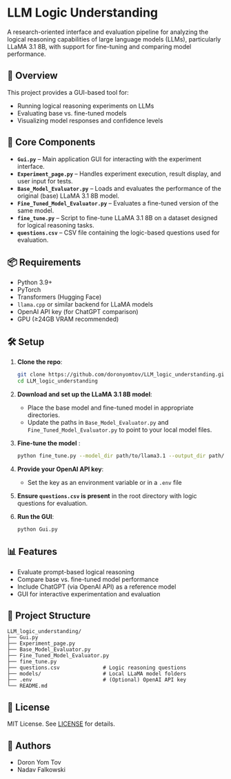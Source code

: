 # LLM Logic Understanding

A research-oriented interface and evaluation pipeline for analyzing the logical reasoning capabilities of large language models (LLMs), particularly LLaMA 3.1 8B, with support for fine-tuning and comparing model performance.

## 🚀 Overview

This project provides a GUI-based tool for:
- Running logical reasoning experiments on LLMs
- Evaluating base vs. fine-tuned models
- Visualizing model responses and confidence levels

## 🧩 Core Components

- **`Gui.py`** – Main application GUI for interacting with the experiment interface.
- **`Experiment_page.py`** – Handles experiment execution, result display, and user input for tests.
- **`Base_Model_Evaluator.py`** – Loads and evaluates the performance of the original (base) LLaMA 3.1 8B model.
- **`Fine_Tuned_Model_Evaluator.py`** – Evaluates a fine-tuned version of the same model.
- **`fine_tune.py`** – Script to fine-tune LLaMA 3.1 8B on a dataset designed for logical reasoning tasks.
- **`questions.csv`** – CSV file containing the logic-based questions used for evaluation.

## 📦 Requirements

- Python 3.9+
- PyTorch
- Transformers (Hugging Face)
- `llama.cpp` or similar backend for LLaMA models
- OpenAI API key (for ChatGPT comparison)
- GPU (≥24GB VRAM recommended)

## 🛠️ Setup

1. **Clone the repo**:
   ```bash
   git clone https://github.com/doronyomtov/LLM_logic_understanding.git
   cd LLM_logic_understanding

2. **Download and set up the LLaMA 3.1 8B model**:
   - Place the base model and fine-tuned model in appropriate directories.
   - Update the paths in `Base_Model_Evaluator.py` and `Fine_Tuned_Model_Evaluator.py` to point to your local model files.

3. **Fine-tune the model** :
   ```bash
   python fine_tune.py --model_dir path/to/llama3.1 --output_dir path/to/fine_tuned_model
   ```

4. **Provide your OpenAI API key**:
   - Set the key as an environment variable or in a `.env` file
5. **Ensure `questions.csv` is present** in the root directory with logic questions for evaluation.

6. **Run the GUI**:
   ```bash
   python Gui.py
   ```

## 📊 Features

- Evaluate prompt-based logical reasoning
- Compare base vs. fine-tuned model performance
- Include ChatGPT (via OpenAI API) as a reference model
- GUI for interactive experimentation and evaluation

## 📁 Project Structure

```
LLM_logic_understanding/
├── Gui.py
├── Experiment_page.py
├── Base_Model_Evaluator.py
├── Fine_Tuned_Model_Evaluator.py
├── fine_tune.py
├── questions.csv              # Logic reasoning questions
├── models/                    # Local LLaMA model folders
├── .env                       # (Optional) OpenAI API key
└── README.md
```

## 📜 License

MIT License. See [LICENSE](LICENSE) for details.

## 👤 Authors

- Doron Yom Tov
- Nadav Falkowski
